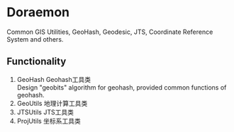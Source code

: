 # Doraemon
Common GIS Utilities, GeoHash, Geodesic, JTS, Coordinate Reference System and others.

## Functionality
1. GeoHash Geohash工具类  
Design "geobits" algorithm for geohash, provided common functions of geohash.
2. GeoUtils 地理计算工具类
3. JTSUtils JTS工具类
4. ProjUtils 坐标系工具类
